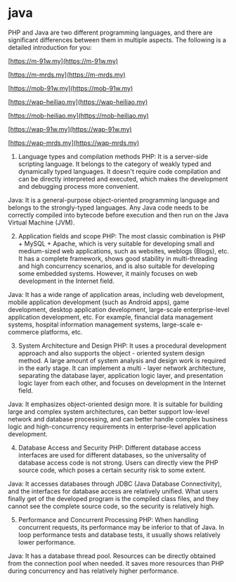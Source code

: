 # java
PHP and Java are two different programming languages, and there are significant differences between them in multiple aspects. The following is a detailed introduction for you:

[https://m-91w.my](https://m-91w.my)

[https://m-mrds.my](https://m-mrds.my)

[https://mob-91w.my](https://mob-91w.my)

[https://wap-heiliao.my](https://wap-heiliao.my)

[https://mob-heiliao.my](https://mob-heiliao.my)

[https://wap-91w.my](https://wap-91w.my)

[https://wap-mrds.my](https://wap-mrds.my)

1. Language types and compilation methods
PHP: It is a server-side scripting language. It belongs to the category of weakly typed and dynamically typed languages. It doesn't require code compilation and can be directly interpreted and executed, which makes the development and debugging process more convenient.

Java: It is a general-purpose object-oriented programming language and belongs to the strongly-typed languages. Any Java code needs to be correctly compiled into bytecode before execution and then run on the Java Virtual Machine (JVM).

2. Application fields and scope
PHP: The most classic combination is PHP + MySQL + Apache, which is very suitable for developing small and medium-sized web applications, such as websites, weblogs (Blogs), etc. It has a complete framework, shows good stability in multi-threading and high concurrency scenarios, and is also suitable for developing some embedded systems. However, it mainly focuses on web development in the Internet field.

Java: It has a wide range of application areas, including web development, mobile application development (such as Android apps), game development, desktop application development, large-scale enterprise-level application development, etc. For example, financial data management systems, hospital information management systems, large-scale e-commerce platforms, etc.

3. System Architecture and Design
PHP: It uses a procedural development approach and also supports the object - oriented system design method. A large amount of system analysis and design work is required in the early stage. It can implement a multi - layer network architecture, separating the database layer, application logic layer, and presentation logic layer from each other, and focuses on development in the Internet field.

Java: It emphasizes object-oriented design more. It is suitable for building large and complex system architectures, can better support low-level network and database processing, and can better handle complex business logic and high-concurrency requirements in enterprise-level application development.

4. Database Access and Security
PHP: Different database access interfaces are used for different databases, so the universality of database access code is not strong. Users can directly view the PHP source code, which poses a certain security risk to some extent.

Java: It accesses databases through JDBC (Java Database Connectivity), and the interfaces for database access are relatively unified. What users finally get of the developed program is the compiled class files, and they cannot see the complete source code, so the security is relatively high.

5. Performance and Concurrent Processing
PHP: When handling concurrent requests, its performance may be inferior to that of Java. In loop performance tests and database tests, it usually shows relatively lower performance.

Java: It has a database thread pool. Resources can be directly obtained from the connection pool when needed. It saves more resources than PHP during concurrency and has relatively higher performance.
